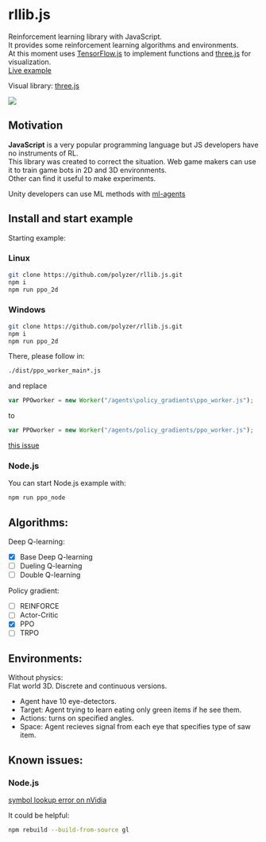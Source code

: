 # rllib.js
Reinforcement learning library with JavaScript.  
It provides some reinforcement learning algorithms and environments.  
At this moment uses [TensorFlow.js](!https://github.com/tensorflow/tfjs) to implement functions and [three.js](!https://threejs.org/) for visualization.  
[Live example](https://polyzer.github.io/rllib/build/ppo_web_worker.html)
 
Visual library: [three.js](!https://threejs.org/)

![](./readme/output.gif)

## Motivation
**JavaScript** is a very popular programming language but JS developers have no instruments of RL.  
This library was created to correct the situation.
Web game makers can use it to train game bots in 2D and 3D environments.  
Other can find it useful to make experiments.  

Unity developers can use ML methods with [ml-agents](https://github.com/Unity-Technologies/ml-agents)

## Install and start example
Starting example:

### Linux  
```bash
git clone https://github.com/polyzer/rllib.js.git  
npm i   
npm run ppo_2d
```

### Windows  
```bash
git clone https://github.com/polyzer/rllib.js.git  
npm i   
npm run ppo_2d
```
There, please follow in:
```bash
./dist/ppo_worker_main*.js
```  
and replace
```javascript
var PPOworker = new Worker("/agents\policy_gradients\ppo_worker.js");
```  
to
```javascript
var PPOworker = new Worker("/agents/policy_gradients/ppo_worker.js");
```  
[this issue](https://github.com/parcel-bundler/parcel/issues/1990)

### Node.js
You can start Node.js example with:
```bash
npm run ppo_node
```


## Algorithms:  
Deep Q-learning:  
- [x] Base Deep Q-learning  
- [ ] Dueling Q-learning  
- [ ] Double Q-learning  

Policy gradient:  
- [ ] REINFORCE  
- [ ] Actor-Critic  
- [x] PPO  
- [ ] TRPO  

## Environments:
Without physics:  
Flat world 3D. 
Discrete and continuous versions.
* Agent have 10 eye-detectors.  
* Target: Agent trying to learn eating only green items if he see them.  
* Actions: turns on specified angles.  
* Space: Agent recieves signal from each eye that specifies type of saw item.  

## Known issues:
### Node.js
[symbol lookup error on nVidia](https://github.com/stackgl/headless-gl/issues/65)

It could be helpful:
```bash
npm rebuild --build-from-source gl
```